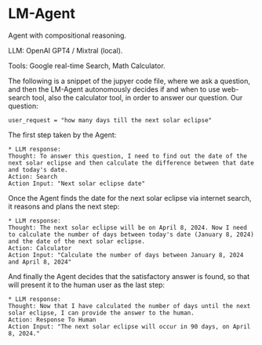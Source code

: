 # LM-Agent

Agent with compositional reasoning.

LLM: OpenAI GPT4 / Mixtral (local).

Tools: Google real-time Search, Math Calculator.

The following is a snippet of the jupyer code file, where we ask a question, and then the LM-Agent autonomously decides if and when to use web-search tool, also the calculator tool, in order to answer our question.
Our question:
```
user_request = "how many days till the next solar eclipse"
```

The first step taken by the Agent:

```
* LLM response: 
Thought: To answer this question, I need to find out the date of the next solar eclipse and then calculate the difference between that date and today's date. 
Action: Search
Action Input: "Next solar eclipse date" 
```

Once the Agent finds the date for the next solar eclipse via internet search, it reasons and plans the next step:

```
* LLM response: 
Thought: The next solar eclipse will be on April 8, 2024. Now I need to calculate the number of days between today's date (January 8, 2024) and the date of the next solar eclipse.
Action: Calculator
Action Input: "Calculate the number of days between January 8, 2024 and April 8, 2024" 
```

And finally the Agent decides that the satisfactory answer is found, so that will present it to the human user as the last step:

```
* LLM response: 
Thought: Now that I have calculated the number of days until the next solar eclipse, I can provide the answer to the human.
Action: Response To Human
Action Input: "The next solar eclipse will occur in 90 days, on April 8, 2024." 
```
